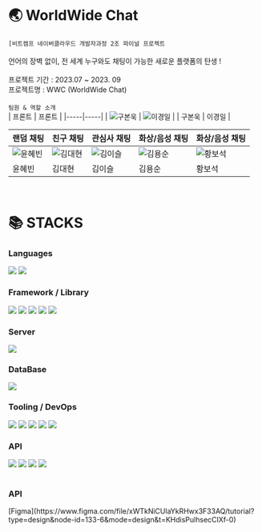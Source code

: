 # 🌏 WorldWide Chat<br/>
`[비트캠프 네이버클라우드 개발자과정 2조 파이널 프로젝트`<br/>
<br/>
언어의 장벽 없이, 전 세계 누구와도 채팅이 가능한 새로운 플랫폼의 탄생 !<br/>
<br/>
프로젝트 기간 : 2023.07 ~ 2023. 09 <br/>
프로젝트명 : WWC (WorldWide Chat) <br/>
<br/>
`팀원 & 역할 소개`
 <br/>
| 프론트 | 프론트 |
|-----|-----|
| ![구본욱](https://cdn.pixabay.com/photo/2017/11/19/13/28/snow-man-2962777_1280.png) | ![이경일](https://cdn.pixabay.com/photo/2017/02/01/11/32/characters-2029814_1280.png) |
| 구본욱 | 이경일 |


| 랜덤 채팅 | 친구 채팅 | 관심사 채팅 | 화상/음성 채팅 | 화상/음성 채팅 |
|-----|-----|-----|-----|-----|
| ![윤혜빈](https://cdn.pixabay.com/photo/2016/10/27/09/24/fox-1773722_1280.png) | ![김대현](https://cdn.pixabay.com/photo/2020/12/10/05/11/spider-man-5819366_1280.png) | ![김이슬](https://icons.iconarchive.com/icons/large-icons/large-weather/512/dew-icon.png) | ![김용순](https://cdn.pixabay.com/photo/2017/11/06/18/30/eggplant-2924511_1280.png) | ![황보석](https://cdn.pixabay.com/photo/2016/11/11/17/42/jade-1817312_1280.png) |
| 윤혜빈 | 김대현 | 김이슬 | 김용순 | 황보석 |
<br>
<h1>📚 STACKS</h1>
<div>
    <h3>Languages</h3>
    <img src="https://img.shields.io/badge/javascript-F7DF1E?style=for-the-badge&logo=javascript&logoColor=black"> 
    <img src="https://img.shields.io/badge/java-007396?style=for-the-badge&logo=java&logoColor=white"> 
</div>
<div>
    <h3>Framework / Library</h3>
    <img src="https://img.shields.io/badge/springboot-6DB33F?style=for-the-badge&logo=springboot&logoColor=white">
    <img src="https://shields.io/badge/react-black?logo=react&style=for-the-badge"> 
    <img src="https://img.shields.io/badge/threeJs-blue">
    <img src="https://img.shields.io/badge/sockJs-yellow">
    <img src="https://img.shields.io/badge/stompJs-red">
</div>
<div>
    <h3>Server</h3> 
    <img src="https://img.shields.io/badge/ncloud%20-%20yellowgreen">
</div>
<div>
    <h3>DataBase</h3>
    <img src="https://shields.io/badge/MySQL-lightgrey?logo=mysql&style=plastic&logoColor=white&labelColor=blue">
</div>
<div>
    <h3>Tooling / DevOps</h3>
    <img src="https://img.shields.io/badge/github-181717?style=for-the-badge&logo=github&logoColor=white">
    <img src="https://img.shields.io/badge/Eclipes%20-%20purple">
    <img src="https://img.shields.io/badge/Mysql%20Workbench%20-%20gray">
    <img src="https://img.shields.io/badge/VS%20code-aqua">
    <img src="https://img.shields.io/badge/intelliJ-black">
</div>
<div>
    <h3>API</h3>
    <img src="https://img.shields.io/badge/Papago%20-%20Green">
    <img src="https://img.shields.io/badge/naver%20login-green">
    <img src="https://img.shields.io/badge/google%20login-blue">
    <img src="https://img.shields.io/badge/Import%20API%20-%20orange">
</div>
<br/>
<div>
     <h3>API</h3>
    [Figma](https://www.figma.com/file/xWTkNiCUlaYkRHwx3F33AQ/tutorial?type=design&node-id=133-6&mode=design&t=KHdisPulhsecCIXf-0)
</div>
 

